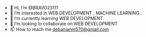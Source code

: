 - 👋 Hi, I’m @BRAVO23111
- 👀 I’m interested in WEB DEVELOPMENT , MACHINE LEARNING .
- 🌱 I’m currently learning WEB DEVELOPMENT.
- 💞️ I’m looking to collaborate on WEB DEVELOPMENT
- 📫 How to reach me debanjanm570@gmail.com

<!---
BRAVO23111/BRAVO23111 is a ✨ special ✨ repository because its `README.md` (this file) appears on your GitHub profile.
You can click the Preview link to take a look at your changes.
--->
